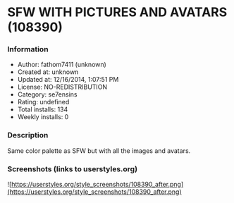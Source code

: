 # SFW WITH PICTURES AND AVATARS (108390)

### Information
- Author: fathom7411 (unknown)
- Created at: unknown
- Updated at: 12/16/2014, 1:07:51 PM
- License: NO-REDISTRIBUTION
- Category: se7ensins
- Rating: undefined
- Total installs: 134
- Weekly installs: 0


### Description
Same color palette as SFW but with all the images and avatars.


### Screenshots (links to userstyles.org)
![https://userstyles.org/style_screenshots/108390_after.png](https://userstyles.org/style_screenshots/108390_after.png)


